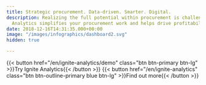 ```yaml
---
title: Strategic procurement. Data-driven. Smarter. Digital.
description: Realizing the full potential within procurement is challenging. Ignite
  Analytics simplifies your procurement work and helps drive profitability!
date: 2018-12-16T14:31:35.000+00:00
image: "/images/infographics/dashboard2.svg"
hidden: true

---
```

{{< button href="/en/ignite-analytics/demo" class="btn btn-primary btn-lg" >}}Try Ignite Analytics{{< /button >}} {{< button href="/en/ignite-analytics" class="btn btn-outline-primary blue btn-lg" >}}Find out more{{< /button >}}